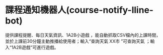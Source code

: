 # 課程通知機器人(course-notify-lline-bot)
提供課程提醒、每日天氣資訊、1A2B小遊戲 ，能自動抓取CSV檔內的上課時間，並於上課前30分鐘主動推播給使用者；輸入“查詢天氣 XX市 ”可查詢天氣 ；輸入“1A2B遊戲”可進行遊戲。
